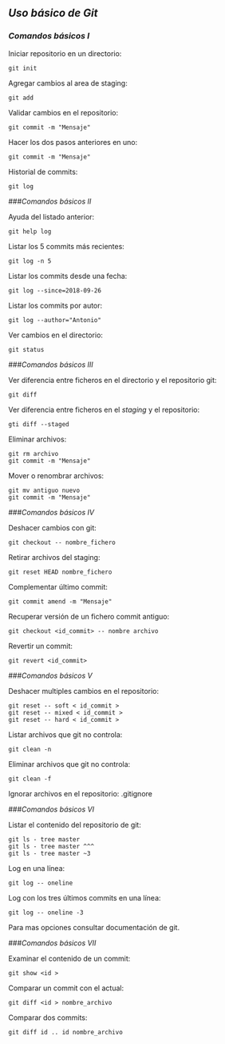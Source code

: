 ## *Uso básico de Git*
### *Comandos básicos I*

Iniciar repositorio en un directorio:

`git init`

Agregar cambios al area de staging:

`git add`

Validar cambios en el repositorio:

`git commit -m "Mensaje"`

Hacer los dos pasos anteriores en uno:

`git commit -m "Mensaje"`

Historial de commits:

`git log`

###*Comandos básicos II*

Ayuda del listado anterior:

`git help log`

Listar los 5 commits más recientes:

`git log -n 5`

Listar los commits desde una fecha:

`git log --since=2018-09-26`

Listar los commits por autor:

`git log --author="Antonio"`

Ver cambios en el directorio:

`git status`

###*Comandos básicos III*

Ver diferencia entre ficheros en el directorio y el repositorio git:

`git diff`

Ver diferencia entre ficheros en el *staging* y el repositorio:

`gti diff --staged`

Eliminar archivos:

~~~
git rm archivo
git commit -m "Mensaje"
~~~

Mover o renombrar archivos:

~~~
git mv antiguo nuevo
git commit -m "Mensaje"
~~~

###*Comandos básicos IV*

Deshacer cambios con git:

`git checkout -- nombre_fichero`

Retirar archivos del staging:

`git reset HEAD nombre_fichero`

Complementar último commit:

`git commit amend -m "Mensaje"`

Recuperar versión de un fichero commit antiguo:

`git checkout <id_commit> -- nombre archivo`

Revertir un commit:

`git revert <id_commit>`

###*Comandos básicos V*

Deshacer multiples cambios en el repositorio:

~~~
git reset -- soft < id_commit >
git reset -- mixed < id_commit >
git reset -- hard < id_commit >
~~~

Listar archivos que git no controla:

`git clean -n`

Eliminar archivos que git no controla:

`git clean -f`

Ignorar archivos en el repositorio: .gitignore

###*Comandos básicos VI*

Listar el contenido del repositorio de git:

~~~
git ls - tree master
git ls - tree master ^^^
git ls - tree master ~3
~~~

Log en una línea:

`git log -- oneline`

Log con los tres  últimos commits en una línea:

`git log -- oneline -3`

Para mas opciones consultar documentación de git.

###*Comandos básicos VII*

Examinar el contenido de un commit:

`git show <id >`

Comparar un commit con el actual:

`git diff <id > nombre_archivo`

Comparar dos commits:

`git diff id .. id nombre_archivo`
